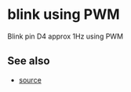 # blink using PWM

Blink pin D4 approx 1Hz using PWM


## See also

* [source](https://blog.junix.in/2018/01/24/pwm-with-stm8s/#more-120)
